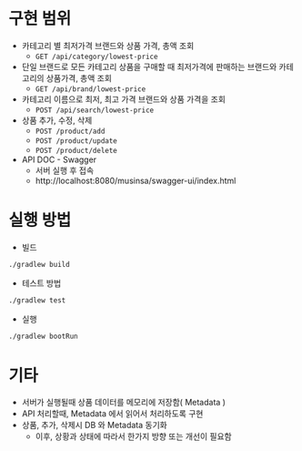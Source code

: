 # 구현 범위
- 카테고리 별 최저가격 브랜드와 상품 가격, 총액 조회
  - `GET /api/category/lowest-price`
- 단일 브랜드로 모든 카테고리 상품을 구매할 때 최저가격에 판매하는 브랜드와 카테고리의 상품가격, 총액 조회
  - `GET /api/brand/lowest-price`
- 카테고리 이름으로 최저, 최고 가격 브랜드와 상품 가격을 조회
  - `POST /api/search/lowest-price`
- 상품 추가, 수정, 삭제
  - `POST /product/add`
  - `POST /product/update`
  - `POST /product/delete`
- API DOC - Swagger
  - 서버 실행 후 접속
  - http://localhost:8080/musinsa/swagger-ui/index.html

# 실행 방법
- 빌드
```bash
./gradlew build
```
- 테스트 방법
```bash
./gradlew test
```
- 실행
```bash
./gradlew bootRun 
```

# 기타
- 서버가 실행될때 상품 데이터를 메모리에 저장함( Metadata )
- API 처리할때, Metadata 에서 읽어서 처리하도록 구현
- 상품, 추가, 삭제시 DB 와 Metadata 동기화
  - 이후, 상황과 상태에 따라서 한가지 방향 또는 개선이 필요함
